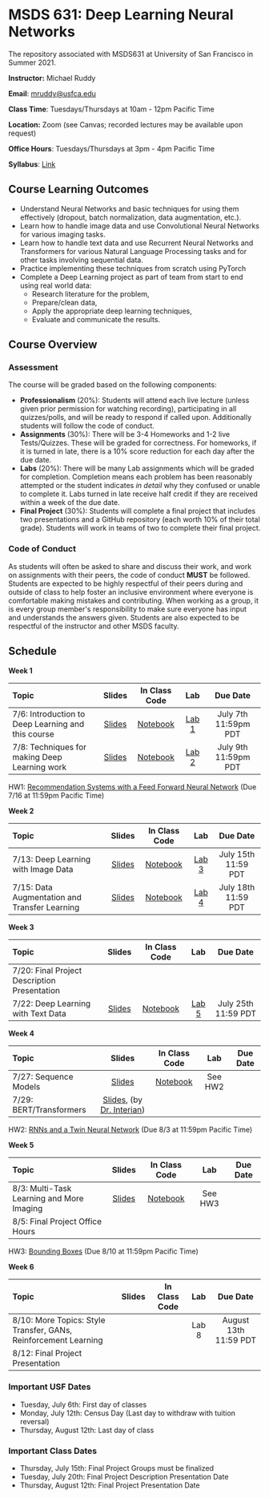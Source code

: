 # MSDS 631: Deep Learning Neural Networks
The repository associated with MSDS631 at University of San Francisco in Summer 2021.

**Instructor:** Michael Ruddy

**Email**: mruddy@usfca.edu

**Class Time**: Tuesdays/Thursdays at 10am - 12pm Pacific Time

**Location:** Zoom (see Canvas; recorded lectures may be available upon request)

**Office Hours**: Tuesdays/Thursdays at 3pm - 4pm Pacific Time

**Syllabus**: [Link](https://github.com/mgruddy/DeepLearning_MSDS21/blob/main/MSDS631_DeepLearning_Syllabus.pdf)

## Course Learning Outcomes

- Understand Neural Networks and basic techniques for using them effectively (dropout, batch normalization, data augmentation, etc.).
- Learn how to handle image data and use Convolutional Neural Networks for various imaging tasks.
- Learn how to handle text data and use Recurrent Neural Networks and Transformers for various Natural Language Processing tasks and for other tasks involving sequential data.
- Practice implementing these techniques from scratch using PyTorch
- Complete a Deep Learning project as part of team from start to end using real world data:
  - Research literature for the problem,
  - Prepare/clean data,
  - Apply the appropriate deep learning techniques,
  - Evaluate and communicate the results.

## Course Overview

### Assessment

The course will be graded based on the following components:

- **Professionalism** (20%): Students will attend each live lecture (unless given prior permission for watching recording), participating in all quizzes/polls, and will be ready to respond if called upon. Additionally students will follow the code of conduct.
- **Assignments** (30%): There will be 3-4 Homeworks and 1-2 live Tests/Quizzes. These will be graded for correctness. For homeworks, if it is turned in late, there is a 10% score reduction for each day after the due date.
- **Labs** (20%): There will be many Lab assignments which will be graded for completion. Completion means each problem has been reasonably attempted or the student indicates *in detail* why they confused or unable to complete it. Labs turned in late receive half credit if they are received within a week of the due date.
- **Final Project** (30%): Students will complete a final project that includes two presentations and a GitHub repository (each worth 10% of their total grade). Students will work in teams of two to complete their final project.

### Code of Conduct

As students will often be asked to share and discuss their work, and work on assignments with their peers, the code of conduct **MUST** be followed. Students are expected to be highly respectful of their peers during and outside of class to help foster an inclusive environment where everyone is comfortable making mistakes and contributing. When working as a group, it is every group member's responsibility to make sure everyone has input and understands the answers given. Students are also expected to be respectful of the instructor and other MSDS faculty.

## Schedule

**Week 1**

| Topic | Slides | In Class Code | Lab | Due Date |
 | :---  | :---:  | :---:  | :---:  | :---: |
 | 7/6: Introduction to Deep Learning and this course | [Slides](https://github.com/mgruddy/DeepLearning_MSDS21/blob/main/Slides/Lecture1_Introduction.pdf) | [Notebook](https://github.com/mgruddy/DeepLearning_MSDS21/blob/main/Notebooks/Lecture1_Introduction.ipynb) | [Lab 1](https://github.com/mgruddy/DeepLearning_MSDS21/blob/main/Assignments/Lab_1/Lab1.pdf) | July 7th 11:59pm PDT|
 | 7/8: Techniques for making Deep Learning work | [Slides](https://github.com/mgruddy/DeepLearning_MSDS21/blob/main/Slides/Lecture2_Make_DL_Work.pdf) | [Notebook](https://github.com/mgruddy/DeepLearning_MSDS21/blob/main/Notebooks/Lecture2_Make_DL_Work.ipynb) | [Lab 2](https://github.com/mgruddy/DeepLearning_MSDS21/blob/main/Assignments/Lab_2/Lab2.pdf) | July 9th 11:59pm PDT |

HW1: [Recommendation Systems with a Feed Forward Neural Network](https://github.com/mgruddy/DeepLearning_MSDS21/blob/main/Assignments/Homework_1/Homework1.pdf) (Due 7/16 at 11:59pm Pacific Time)

**Week 2**

| Topic | Slides | In Class Code | Lab | Due Date |
 | :---  | :---:  | :---:  | :---:  | :---: |
 | 7/13: Deep Learning with Image Data | [Slides](https://github.com/mgruddy/DeepLearning_MSDS21/blob/main/Slides/Lecture3_Images_and_CNNs.pdf) | [Notebook](https://github.com/mgruddy/DeepLearning_MSDS21/blob/main/Notebooks/Lecture3_Images_and_CNNs.ipynb) |[Lab 3](https://github.com/mgruddy/DeepLearning_MSDS21/blob/main/Assignments/Lab_3/Lab3.pdf) | July 15th 11:59 PDT |
 | 7/15: Data Augmentation and Transfer Learning | [Slides](https://github.com/mgruddy/DeepLearning_MSDS21/blob/main/Slides/Lecture4_Imaging_Small_Datasets.pdf) | [Notebook](https://github.com/mgruddy/DeepLearning_MSDS21/blob/main/Notebooks/Lecture4_Transfer_Augmentation.ipynb) | [Lab 4](https://github.com/mgruddy/DeepLearning_MSDS21/blob/main/Assignments/Lab_4/Lab4.pdf) | July 18th 11:59 PDT|

**Week 3**

| Topic | Slides | In Class Code | Lab | Due Date |
 | :---  | :---:  | :---:  | :---:  | :---: |
 | 7/20: Final Project Description Presentation | | | | |
 | 7/22: Deep Learning with Text Data| [Slides](https://github.com/mgruddy/DeepLearning_MSDS21/blob/main/Slides/Lecture5_Text_Data.pdf) | [Notebook](https://github.com/mgruddy/DeepLearning_MSDS21/blob/main/Notebooks/Lecture5_Text_Embeddings_Models.ipynb) | [Lab 5](https://github.com/mgruddy/DeepLearning_MSDS21/blob/main/Assignments/Lab_5/Lab5.pdf) | July 25th 11:59 PDT|

**Week 4**

| Topic | Slides | In Class Code | Lab | Due Date |
 | :---  | :---:  | :---:  | :---:  | :---: |
 | 7/27: Sequence Models | [Slides](https://github.com/mgruddy/DeepLearning_MSDS21/blob/main/Slides/Lecture6_Sequence_Models.pdf) | [Notebook](https://github.com/mgruddy/DeepLearning_MSDS21/blob/main/Notebooks/Lecture6_Sequence_Models.ipynb) | See HW2 | |
 | 7/29: BERT/Transformers | [Slides](https://github.com/mgruddy/DeepLearning_MSDS21/blob/main/Slides/Lecture7_DrInterian_Attention.pdf), (by [Dr. Interian](https://github.com/yanneta))| |  | |
 
 HW2: [RNNs and a Twin Neural Network](https://github.com/mgruddy/DeepLearning_MSDS21/blob/main/Assignments/Homework_2/Homework2.pdf) (Due 8/3 at 11:59pm Pacific Time) 

**Week 5**

| Topic | Slides | In Class Code | Lab | Due Date |
 | :---  | :---:  | :---:  | :---:  | :---: |
 | 8/3: Multi-Task Learning and More Imaging | [Slides](https://github.com/mgruddy/DeepLearning_MSDS21/blob/main/Slides/Lecture8_More_Imaging.pdf) | [Notebook](https://github.com/mgruddy/DeepLearning_MSDS21/blob/main/Notebooks/Lecture8_More_Imaging.ipynb) | See HW3 | |
 | 8/5: Final Project Office Hours | | | | |

HW3: [Bounding Boxes](https://github.com/mgruddy/DeepLearning_MSDS21/blob/main/Assignments/Homework_3/Homework3.pdf) (Due 8/10 at 11:59pm Pacific Time)

**Week 6**

| Topic | Slides | In Class Code | Lab | Due Date |
 | :---  | :---:  | :---:  | :---:  | :---: |
 | 8/10: More Topics: Style Transfer, GANs, Reinforcement Learning| | | Lab 8 | August 13th 11:59 PDT |
 | 8/12: Final Project Presentation| | | | |

 ### Important USF Dates
 
 - Tuesday, July 6th: First day of classes
 - Monday, July 12th: Census Day (Last day to withdraw with tuition reversal)
 - Thursday, August 12th: Last day of class
 
 ### Important Class Dates

 - Thursday, July 15th: Final Project Groups must be finalized
 - Tuesday, July 20th: Final Project Description Presentation Date
 - Thursday, August 12th: Final Project Presentation Date
